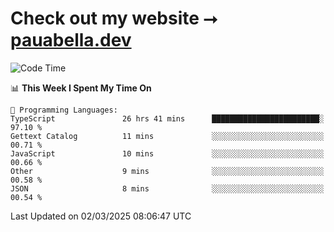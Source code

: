 # Check out my website ⭢ [pauabella.dev](https://pauabella.dev)

<!--START_SECTION:waka-->
![Code Time](http://img.shields.io/badge/Code%20Time-4%2C142%20hrs%2044%20mins-blue)

📊 **This Week I Spent My Time On** 

```text
💬 Programming Languages: 
TypeScript               26 hrs 41 mins      ████████████████████████░   97.10 % 
Gettext Catalog          11 mins             ░░░░░░░░░░░░░░░░░░░░░░░░░   00.71 % 
JavaScript               10 mins             ░░░░░░░░░░░░░░░░░░░░░░░░░   00.66 % 
Other                    9 mins              ░░░░░░░░░░░░░░░░░░░░░░░░░   00.58 % 
JSON                     8 mins              ░░░░░░░░░░░░░░░░░░░░░░░░░   00.54 % 
```


 Last Updated on 02/03/2025 08:06:47 UTC
<!--END_SECTION:waka-->
